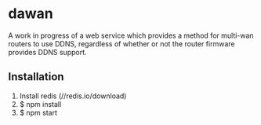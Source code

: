 dawan
=====

A work in progress of a web service which provides a method for multi-wan routers to use DDNS, regardless of whether or not the router firmware provides DDNS support.


Installation
------------

1) Install redis (//redis.io/download)
2) $ npm install
3) $ npm start